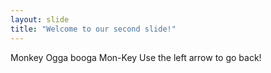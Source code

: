 ```yaml
---
layout: slide
title: "Welcome to our second slide!"
---
```

Monkey Ogga booga Mon-Key
Use the left arrow to go back!

